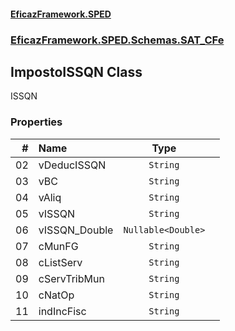#### [EficazFramework.SPED](EficazFrameworkSPED.md 'EficazFramework SPED')
### [EficazFramework.SPED.Schemas.SAT_CFe](EficazFramework.SPED.Schemas.SAT_CFe.md 'EficazFramework.SPED.Schemas.SAT_CFe')

## ImpostoISSQN Class

ISSQN
### Properties

| # | Name | Type | |
| ---: | :--- | :---: | :--- |
| 02 | vDeducISSQN | `String` |  |
| 03 | vBC | `String` |  |
| 04 | vAliq | `String` |  |
| 05 | vISSQN | `String` |  |
| 06 | vISSQN_Double | `Nullable<Double>` |  |
| 07 | cMunFG | `String` |  |
| 08 | cListServ | `String` |  |
| 09 | cServTribMun | `String` |  |
| 10 | cNatOp | `String` |  |
| 11 | indIncFisc | `String` |  |
